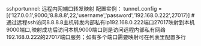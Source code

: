 sshportunnel: 远程内网端口转发映射
配置实例：
tunnel_config = [('127.0.0.1',9000,'8.8.8.8',22,'username','password','192.168.0.222',27017)]  #通过远程ssh访问8.8.8.8主机转发内部私有ip192.168.0.222端口27017映射到本机9000端口,映射成功后访问本机9000端口则是访问远程内部私有网络192.168.0.222的27017端口服务；如有多个端口需要映射可在列表里配置多行

